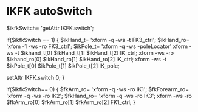 # IKFK autoSwitch
$ikfkSwitch= 'getAttr IKFK.switch';

if($ikfkSwitch == 1)
{
$ikHand_t= 'xform -q -ws -t FK3_ctrl';
$ikHand_ro= 'xfom -1 -ws -ro FK3_ctrl';
$ikPole_t= 'xform -q -ws -poleLocator'
xform -ws -t $ikhand_t[0] $ikHand_t[1] $ikHand_t[2] IK_ctrl;
xform -ws -ro $ikhand_ro[0] $ikHand_ro[1] $ikHand_ro[2] IK_ctrl;
xform -ws -t $ikPole_t[0] $ikPole_t[1] $ikPole_t[2] IK_pole;

setAttr IKFK.switch 0;
}

if($ikfkSwitch== 0)
{
$fkArm_ro= 'xform -q -ws -ro IK1';
$fkForearm_ro= 'xform -q -ws -ro IK2';
$fkHand_ro= 'xform -q -ws -ro IK3';
xform -ws -ro $fkArm_ro[0] $fkArm_ro[1] $fkArm_ro[2] FK1_ctrl;
}

